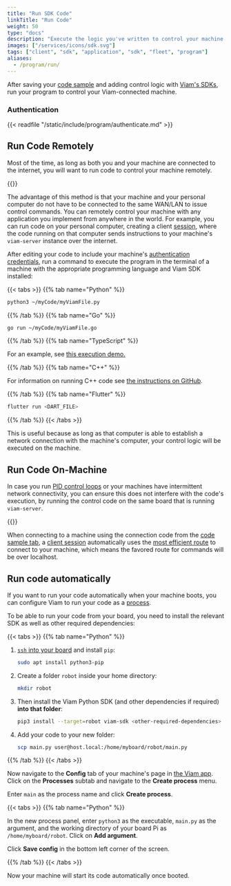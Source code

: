 ```yaml
---
title: "Run SDK Code"
linkTitle: "Run Code"
weight: 50
type: "docs"
description: "Execute the logic you've written to control your machine or fleet."
images: ["/services/icons/sdk.svg"]
tags: ["client", "sdk", "application", "sdk", "fleet", "program"]
aliases:
  - /program/run/
---
```


After saving your [code sample](/build/program/#hello-world-the-code-sample-tab) and adding control logic with [Viam's SDKs](/build/program/apis/), run your program to control your Viam-connected machine.

### Authentication

{{< readfile "/static/include/program/authenticate.md" >}}

## Run Code Remotely

Most of the time, as long as both you and your machine are connected to the internet, you will want to run code to control your machine remotely.

{{<imgproc src="/build/program/remotely.png" resize="800x" declaredimensions=true alt="A client connecting remotely to a machine">}}

The advantage of this method is that your machine and your personal computer do not have to be connected to the same WAN/LAN to issue control commands.
You can remotely control your machine with any application you implement from anywhere in the world.
For example, you can run code on your personal computer, creating a client [session](/build/program/apis/sessions/), where the code running on that computer sends instructions to your machine's `viam-server` instance over the internet.

After editing your code to include your machine's [authentication credentials](#authentication), run a command to execute the program in the terminal of a machine with the appropriate programming language and Viam SDK installed:

{{< tabs >}}
{{% tab name="Python" %}}

```sh {class="command-line" data-prompt="$"}
python3 ~/myCode/myViamFile.py
```

{{% /tab %}}
{{% tab name="Go" %}}

```sh {class="command-line" data-prompt="$"}
go run ~/myCode/myViamFile.go
```

{{% /tab %}}
{{% tab name="TypeScript" %}}

For an example, see [this execution demo.](https://github.com/viamrobotics/viam-typescript-sdk/tree/main/examples/vanilla)

{{% /tab %}}
{{% tab name="C++" %}}

For information on running C++ code see [the instructions on GitHub](https://github.com/viamrobotics/viam-cpp-sdk/blob/main/BUILDING.md).

{{% /tab %}}
{{% tab name="Flutter" %}}

```sh {class="command-line" data-prompt="$"}
flutter run <DART_FILE>
```

{{% /tab %}}
{{< /tabs >}}

This is useful because as long as that computer is able to establish a network connection with the machine's computer, your control logic will be executed on the machine.

## Run Code On-Machine

In case you run [PID control loops](https://en.wikipedia.org/wiki/PID_controller) or your machines have intermittent network connectivity, you can ensure this does not interfere with the code's execution, by running the control code on the same board that is running `viam-server`.

{{<imgproc src="/build/program/on-robot.png" resize="800x" declaredimensions=true alt="A client running on a machine">}}

When connecting to a machine using the connection code from the [code sample tab](/build/program/#hello-world-the-code-sample-tab), a [client session](/build/program/apis/sessions/) automatically uses the [most efficient route](/build/program/connectivity/) to connect to your machine, which means the favored route for commands will be over localhost.

## Run code automatically

If you want to run your code automatically when your machine boots, you can configure Viam to run your code as a [process](/build/configure/#processes).

To be able to run your code from your board, you need to install the relevant SDK as well as other required dependencies:

{{< tabs >}}
{{% tab name="Python" %}}

1. [`ssh` into your board](/get-started/installation/prepare/rpi-setup/#connect-with-ssh) and install `pip`:

   ```sh {class="command-line" data-prompt="$"}
   sudo apt install python3-pip
   ```

2. Create a folder `robot` inside your home directory:

   ```sh {class="command-line" data-prompt="$"}
   mkdir robot
   ```

3. Then install the Viam Python SDK (and other dependencies if required) **into that folder**:

   ```sh {class="command-line" data-prompt="$"}
   pip3 install --target=robot viam-sdk <other-required-dependencies>
   ```

4. Add your code to your new folder:

   ```sh {class="command-line" data-prompt="$"}
   scp main.py user@host.local:/home/myboard/robot/main.py
   ```

{{% /tab %}}
{{< /tabs >}}

Now navigate to the **Config** tab of your machine's page in [the Viam app](https://app.viam.com).
Click on the **Processes** subtab and navigate to the **Create process** menu.

Enter `main` as the process name and click **Create process**.

{{< tabs >}}
{{% tab name="Python" %}}

In the new process panel, enter `python3` as the executable, `main.py` as the argument, and the working directory of your board Pi as `/home/myboard/robot`.
Click on **Add argument**.

Click **Save config** in the bottom left corner of the screen.

{{% /tab %}}
{{< /tabs >}}

Now your machine will start its code automatically once booted.
